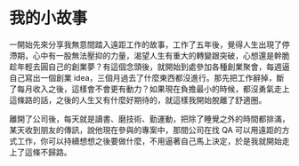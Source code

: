 # 我的小故事

一開始先來分享我無意間踏入遠距工作的故事，工作了五年後，覺得人生出現了停滯期，心中有一股無法壓抑的力量，渴望人生有重大的轉變跟突破，心想還是幹脆趁年輕去圓自己的創業夢？有這個念頭後，就開始到處參加各種創業聚會，每週逼自己寫出一個創業 idea，三個月過去了什麼東西都沒進行。那先把工作辭掉，斷了每月收入之後，這樣會不會更有動力？如果現在負擔最小的時候，都沒勇氣走上這條路的話，之後的人生又有什麼好期待的，就這樣我開始脫離了舒適圈。

離開了公司後，每天就是讀書、磨技術、勤運動，把除了睡覺之外的時間都排滿，某天收到朋友的傳訊，說他現在參與的專案中，那間公司在找 QA 可以用遠距的方式工作，你可以持續想想之後要做什麼，不用逼著自己馬上決定，於是我就開始走上了這條不歸路。
